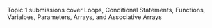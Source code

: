Topic 1 submissions cover Loops, Conditional Statements, Functions, Varialbes, Parameters, Arrays, and Associative Arrays